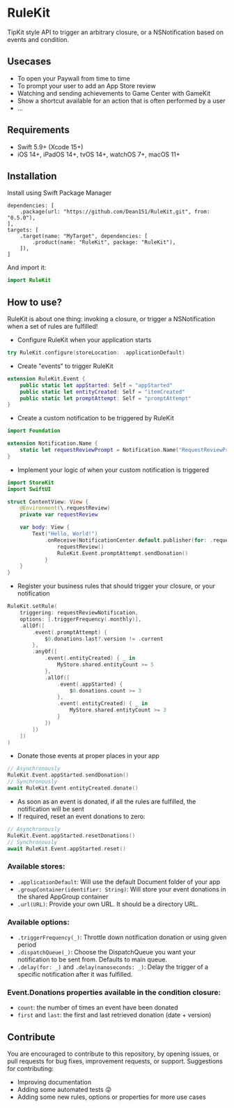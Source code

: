 # RuleKit

TipKit style API to trigger an arbitrary closure, or a NSNotification based on events and condition.

## Usecases
- To open your Paywall from time to time
- To prompt your user to add an App Store review
- Watching and sending achievements to Game Center with GameKit
- Show a shortcut available for an action that is often performed by a user
- ...

## Requirements
- Swift 5.9+ (Xcode 15+)
- iOS 14+, iPadOS 14+, tvOS 14+, watchOS 7+, macOS 11+

## Installation

Install using Swift Package Manager
```
dependencies: [
    .package(url: "https://github.com/Dean151/RuleKit.git", from: "0.5.0"),
],
targets: [
    .target(name: "MyTarget", dependencies: [
        .product(name: "RuleKit", package: "RuleKit"),
    ]),
]
```

And import it:
```swift
import RuleKit
```


## How to use?

RuleKit is about one thing: invoking a closure, or trigger a NSNotification when a set of rules are fulfilled!

- Configure RuleKit when your application starts
```swift
try RuleKit.configure(storeLocation: .applicationDefault)
```
- Create "events" to trigger RuleKit
```swift
extension RuleKit.Event {
    public static let appStarted: Self = "appStarted"
    public static let entityCreated: Self = "itemCreated"
    public static let promptAttempt: Self = "promptAttempt"
}
```
- Create a custom notification to be triggered by RuleKit
```swift
import Foundation

extension Notification.Name {
    static let requestReviewPrompt = Notification.Name("RequestReviewPrompt")
}
```
- Implement your logic of when your custom notification is triggered
```swift
import StoreKit
import SwiftUI

struct ContentView: View {
    @Environment(\.requestReview)
    private var requestReview

    var body: View {
        Text("Hello, World!")
            .onReceive(NotificationCenter.default.publisher(for: .requestReviewPrompt)) { _ in
                requestReview()
                RuleKit.Event.promptAttempt.sendDonation()
            }
    }
}
```
- Register your business rules that should trigger your closure, or your notification
```swift
RuleKit.setRule(
    triggering: requestReviewNotification, 
    options: [.triggerFrequency(.monthly)], 
    .allOf([
        .event(.promptAttempt) {
            $0.donations.last?.version != .current
        },
        .anyOf([
            .event(.entityCreated) { _ in
                MyStore.shared.entityCount >= 5
            },
            .allOf([
                .event(.appStarted) {
                    $0.donations.count >= 3
                },
                .event(.entityCreated) { _ in
                    MyStore.shared.entityCount >= 3
                }
            ])
        ])
    ])
)
```
- Donate those events at proper places in your app
```swift
// Asynchronously
RuleKit.Event.appStarted.sendDonation()
// Synchronously
await RuleKit.Event.entityCreated.donate()
```
- As soon as an event is donated, if all the rules are fulfilled, the notification will be sent
- If required, reset an event donations to zero:
```swift
// Asynchronously
RuleKit.Event.appStarted.resetDonations()
// Synchronously
await RuleKit.Event.appStarted.reset()
```

### Available stores:
- `.applicationDefault`: Will use the default Document folder of your app
- `.groupContainer(identifier: String)`: Will store your event donations in the shared AppGroup container
- `.url(URL)`: Provide your own URL. It should be a directory URL.

### Available options:
- `.triggerFrequency(_)`: Throttle down notification donation or using given period
- `.dispatchQueue(_)`: Choose the DispatchQueue you want your notification to be sent from. Defaults to main queue.
- `.delay(for: _)` and `.delay(nanoseconds: _)`: Delay the trigger of a specific notification after it was fulfilled.

### Event.Donations properties available in the condition closure:
- `count`: the number of times an event have been donated
- `first` and `last`: the first and last retrieved donation (date + version)

## Contribute
You are encouraged to contribute to this repository, by opening issues, or pull requests for bug fixes, improvement requests, or support.
Suggestions for contributing:
-  Improving documentation
-  Adding some automated tests 😜
-  Adding some new rules, options or properties for more use cases

